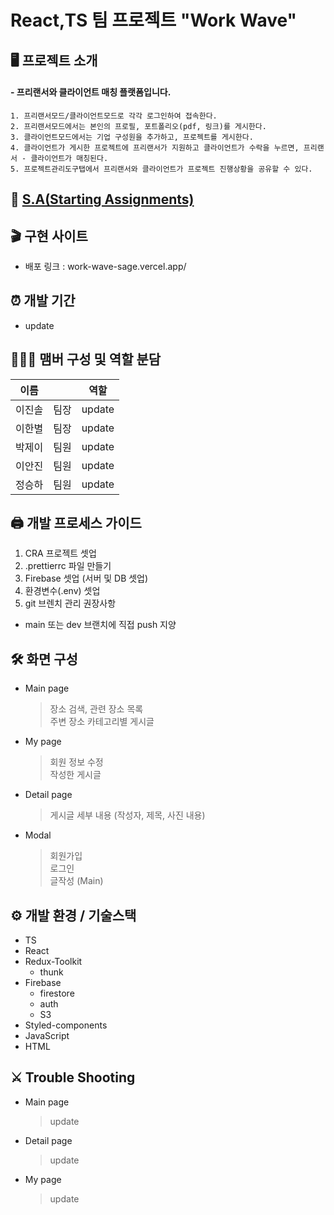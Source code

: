 # React,TS 팀 프로젝트 "Work Wave"

## 🖥️ 프로젝트 소개

#### - 프리랜서와 클라이언트 매칭 플랫폼입니다.

    1. 프리랜서모드/클라이언트모드로 각각 로그인하여 접속한다.
    2. 프리랜서모드에서는 본인의 프로필, 포트폴리오(pdf, 링크)를 게시한다.
    3. 클라이언트모드에서는 기업 구성원을 추가하고, 프로젝트를 게시한다.
    4. 클라이언트가 게시한 프로젝트에 프리랜서가 지원하고 클라이언트가 수락을 누르면, 프리랜서 - 클라이언트가 매칭된다.
    5. 프로젝트관리도구탭에서 프리랜서와 클라이언트가 프로젝트 진행상황을 공유할 수 있다.

## 📜 [S.A(Starting Assignments)](https://www.notion.so/86dbcf1f59274d9eaf2c5247cb73644a?pvs=4)

## 🎬 구현 사이트

- 배포 링크 : work-wave-sage.vercel.app/
  
## ⏰ 개발 기간

- update

## 🧑‍🤝‍🧑 맴버 구성 및 역할 분담

|이름||역할|
|------|---|---|
|이진솔|팀장|update|
|이한별|팀장|update|
|박제이|팀원|update|
|이안진|팀원|update|
|정승하|팀원|update|

## 🖨️ 개발 프로세스 가이드

1.  CRA 프로젝트 셋업
2.  .prettierrc 파일 만들기
3.  Firebase 셋업 (서버 및 DB 셋업)
4.  환경변수(.env) 셋업
5.  git 브렌치 관리 권장사항

- main 또는 dev 브랜치에 직접 push 지양

## 🛠️ 화면 구성

- Main page
  > 장소 검색, 관련 장소 목록<br/>
  > 주변 장소 카테고리별 게시글
- My page
  > 회원 정보 수정<br/>
  > 작성한 게시글
- Detail page
  > 게시글 세부 내용 (작성자, 제목, 사진 내용)
- Modal
  > 회원가입<br/>
  > 로그인<br/>
  > 글작성 (Main)


## ⚙️ 개발 환경 / 기술스택

- TS
- React
- Redux-Toolkit
  - thunk
- Firebase
  - firestore
  - auth
  - S3
- Styled-components
- JavaScript
- HTML

## ⚔️ Trouble Shooting

- Main page
  > update
- Detail page
  > update
- My page
  > update
